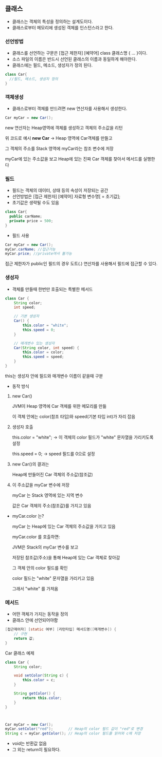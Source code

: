 ## 클래스 ##

* 클래스는 객체의 특성을 정의하는 설계도이다.
* 클래스로부터 메모리에 생성된 객체를 인스턴스라고 한다.
### 선언방법 ###
* 클래스를 선언하는 구문은 [접근 제한자] [예약어] class 클래스명 { ... }이다.
* 소스 파일의 이름은 반드시 선언된 클래스의 이름과 동일하게 해야한다.
* 클래스에는 필드, 메소드, 생성자가 정의 된다.

```java
class Car{
  //필드, 메소드, 생성자 정의
}
```
### 객체생성 ###
* 클래스로부터 객체를 만드려면 new 연산자를 사용해서 생성한다.
```java
Car myCar = new Car();
```
new 연산자는 Heap영역에 객체를 생성하고 객체의 주소값을 리턴

위 코드로 예시 **new Car** -> Heap 영역에 Car객체를 만들고

그 객체의 주소를 Stack 영역에 myCar라는 참조 변수에 저장

myCar에 있는 주소값을 보고 Heap에 있는 진짜 Car 객체를 찾아서 메서드를 실행한다

### 필드 ###
* 필드는 객체의 데이터, 상태 등의 속성이 저장되는 공간
* 선언방법은 [접근 제한자] [예약어] 자료형 변수명[ = 초기값];
* 초기값은 생략될 수도 있음
```java
class Car{
  public carName;
  private price = 500;
}
```
* 필드 사용

```java
Car myCar = new Car();
myCar.carName; //접근가능
myCar.price; //private여서 불가능
```
접근 제한자가 public인 필드의 경우 도트(.) 연산자를 사용해서 필드에 접근할 수 있다.

### 생성자 ###
* 객체를 만들때 한번만 호출되는 특별한 메서드
```java
class Car {
    String color;
    int speed;

    // 기본 생성자
    Car() {
        this.color = "white";
        this.speed = 0;
    }

    // 매개변수 있는 생성자
    Car(String color, int speed) {
        this.color = color;
        this.speed = speed;
    }
}
```
this는 생성자 안에 필드와 매개변수 이름이 같을때 구분

* 동작 방식

1. new Car()

    JVM이 Heap 영역에 Car 객체를 위한 메모리를 만듦

    이 객체 안에는 color(참조 타입)와 speed(기본 타입 int)가 자리 잡음

2. 생성자 호출

    this.color = "white"; → 이 객체의 color 필드가 "white" 문자열을 가리키도록 설정

    this.speed = 0; → speed 필드를 0으로 설정

3. new Car()의 결과는

    Heap에 만들어진 Car 객체의 주소값(참조값)

4. 이 주소값을 myCar 변수에 저장

    myCar 는 Stack 영역에 있는 지역 변수

    값은 Car 객체의 주소(참조값)를 가지고 있음

* myCar.color 는?

    myCar 는 Heap에 있는 Car 객체의 주소값을 가지고 있음

    myCar.color 를 호출하면:

    JVM은 Stack의 myCar 변수를 보고

    저장된 참조값(주소)을 통해 Heap에 있는 Car 객체로 찾아감

    그 객체 안의 color 필드를 확인

    color 필드는 "white" 문자열을 가리키고 있음

    그래서 "white" 를 가져옴

### 메서드 ###

* 어떤 객체가 가지는 동작을 정의
* 클래스 안에 선언되어야함

```java
[접근제어자] [static 여부] [리턴타입] 메서드명([매개변수]) {
    // 구현
    return 값;
}
```
Car 클래스 예제
```java
class Car {
    String color;

    void setColor(String c) {
        this.color = c;
    }

    String getColor() {
        return this.color;
    }
}



Car myCar = new Car();
myCar.setColor("red");       // Heap의 color 필드 값이 "red"로 변경
String c = myCar.getColor(); // Heap의 color 필드를 읽어와 c에 저장
```

* void는 반환값 없음
* 그 외는 return이 필요하다.